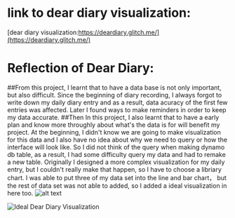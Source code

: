 # link to dear diary visualization:  
[dear diary visualization:https://deardiary.glitch.me/](https://deardiary.glitch.me/)

# Reflection of Dear Diary:  
##From this project, I learnt that to have a data base is not only important, but also difficult. Since the beginning of diary recording, I always forgot to write down my daily diary entry and as a result, data acuracy of the first few entries was affected. Later I found ways to make reminders in order to keep my data accurate. 
##Then In this project, I also learnt that to have a early plan and know more throughly about what's the data is for will benefit my project. At the beginning, I didn't know we are going to make visualization for this data and I also have no idea about why we need to query or how the interface will look like. So I did not think of the query when making dynamo db table, as a result, I had some difficulty query my data and had to remake a new table. 
Originally I designed a more complex visualization for my daily entry, but I couldn't really make that happen, so I have to choose a libriary chart. I was able to put three of my data set into the line and bar chart， but the rest of data set was not able to added, so I added a ideal visualization in here too. 
![alt text](https://previews.dropbox.com/p/thumb/AATDiSDt9xBhQfnfz16qdbUzgO7MSGTvPJzzzgwuGiT19PJjIpdNg_FODeZ4ydHaIaMGgcdpwcywFZTXUu-Uu7GZcufJznRSyE-BBxGw78KLhuqFJUblfSNZJTW2FJkddyu1mnVh-64TD436X272aGd6GcoKWmSx09LnLkVSlOEoaPdE_EIPR7t-0ZYChirP1dC765eFydIiQ7zDoFqIuRhMCdhkmRZJMI4pdejAoUrHldcd88NPjTqHIq3CTdNqtsI/p.png?size=2048x1536&size_mode=3 "typography element")

![Ideal Dear Diary Visualization](https://previews.dropbox.com/p/thumb/AATDiSDt9xBhQfnfz16qdbUzgO7MSGTvPJzzzgwuGiT19PJjIpdNg_FODeZ4ydHaIaMGgcdpwcywFZTXUu-Uu7GZcufJznRSyE-BBxGw78KLhuqFJUblfSNZJTW2FJkddyu1mnVh-64TD436X272aGd6GcoKWmSx09LnLkVSlOEoaPdE_EIPR7t-0ZYChirP1dC765eFydIiQ7zDoFqIuRhMCdhkmRZJMI4pdejAoUrHldcd88NPjTqHIq3CTdNqtsI/p.png?size=2048x1536&size_mode=3 "Ideal Dear Diary Visualization")
